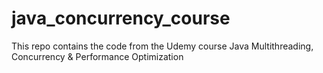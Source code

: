 # java_concurrency_course
This repo contains the code from the Udemy course Java Multithreading, Concurrency &amp; Performance Optimization
